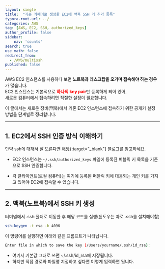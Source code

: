 ```yaml
---
layout: single
title:  "기존 키페어로 생성한 EC2에 맥북 SSH 키 추가 등록"
typora-root-url: ../
categories: AWS
tag: [AWS, EC2, SSH, authorized_keys]
author_profile: false
sidebar:
    nav: 'counts'
search: true
use_math: false
redirect_from:
  - /AWS/multissh
published: false
---
```


AWS EC2 인스턴스를 사용하다 보면 **노트북과 데스크탑을 오가며 접속해야 하는 경우**가 많습니다.  
EC2 인스턴스는 기본적으로 <span style="color:red">**하나의 key pair**</span>만 등록하게 되어 있어,  
새로운 컴퓨터에서 접속하려면 적절한 설정이 필요합니다.

이 글에서는 새로운 장비(맥북)에서 기존 EC2 인스턴스에 접속하기 위한 공개키 설정 방법을 단계별로 정리합니다.

---

## 1. EC2에서 SSH 인증 방식 이해하기

만약 ssh에 대해서 잘 모른다면 [해당](https://hoya9802.github.io/network/ssh/){:target="_blank"} 블로그를 참고하세요.

 - EC2 인스턴스는 `~/.ssh/authorized_keys` 파일에 등록된 퍼블릭 키 목록을 기준으로 SSH 인증합니다.

 - 각 클라이언트(로컬 컴퓨터)는 여기에 등록된 퍼블릭 키에 대응되는 개인 키를 가지고 있어야 EC2에 접속할 수 있습니다.


---

## 2. 맥북(노트북)에서 SSH 키 생성

터미널에서 .ssh 폴더로 이동한 후 해당 코드를 실행(윈도우는 따로 .ssh를 설치해야함)

```bash
ssh-keygen -t rsa -b 4096
```

이 명령어를 실행하면 아래와 같은 프롬프트가 나타납니다.

```bash
Enter file in which to save the key (/Users/yourname/.ssh/id_rsa):
```
 - 여기서 기본값 그대로 쓰면 ~/.ssh/id_rsa에 저장됩니다.
 - 하지만 직접 경로와 파일명 지정하고 싶다면 이렇게 입력하면 됩니다.


